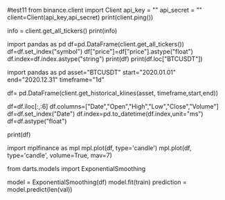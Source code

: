 #test11
from binance.client import Client
api_key = ""
api_secret = ""
client=Client(api_key,api_secret)
print(client.ping())

info = client.get_all_tickers()
print(info)

import pandas as pd
df=pd.DataFrame(client.get_all_tickers())
df=df.set_index("symbol")
df["price"]=df["price"].astype("float")
df.index=df.index.astype("string")
print(df)
print(df.loc["BTCUSDT"])

import pandas as pd
asset="BTCUSDT"
start="2020.01.01"
end="2020.12.31"
timeframe="1d"

df= pd.DataFrame(client.get_historical_klines(asset, timeframe,start,end))

df=df.iloc[:,:6]
df.columns=["Date","Open","High","Low","Close","Volume"]
df=df.set_index("Date")
df.index=pd.to_datetime(df.index,unit="ms")
df=df.astype("float")

print(df)

import mplfinance as mpl
mpl.plot(df, type='candle')
mpl.plot(df, type='candle', volume=True, mav=7)

from darts.models import ExponentialSmoothing

model = ExponentialSmoothing(df)
model.fit(train)
prediction = model.predict(len(val))
